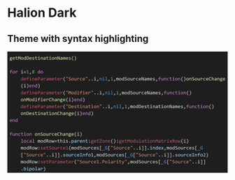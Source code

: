 # Halion Dark
## Theme with syntax highlighting

![](https://github.com/misohoza/halion-dark/raw/master/images/hd.png)
